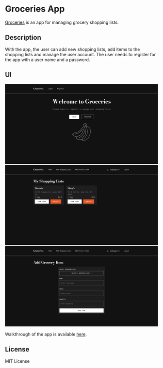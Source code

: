 # Groceries App

[Groceries](https://groceries-app-jet.vercel.app/) is an app for managing grocery shopping lists.

## Description

With the app, the user can add new shopping lists, add items to the shopping lists and manage the user account. The user needs to register for the app with a user name and a password.

## UI

![Home Page](/client/imgs/ui/ui-1.png)
![Shopping Lists](/client/imgs/ui/ui-2.png)
![Add Grocery Item](/client/imgs/ui/ui-3.png)

Walkthrough of the app is available [here](https://youtu.be/uCnbSjYsl1Q).

## License

MIT License
